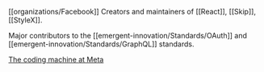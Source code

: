 
[[organizations/Facebook]]
Creators and maintainers of [[React]], [[Skip]], [[StyleX]]. 

Major contributors to the [[emergent-innovation/Standards/OAuth]] and [[emergent-innovation/Standards/GraphQL]] standards.  

[The coding machine at Meta](
https://youtu.be/DQFNYCO1MqM?si=o1cmjuqJsmtDP3D2)

